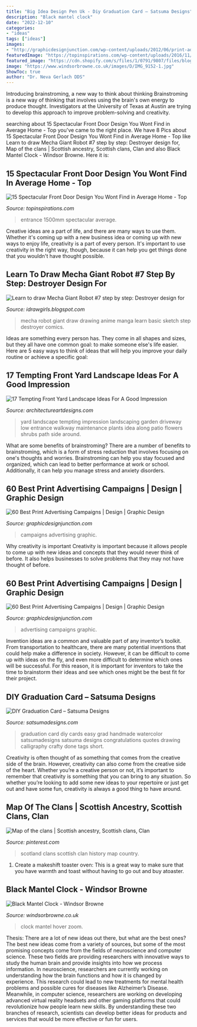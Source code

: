 ```yaml
---
title: "Big Idea Design Pen Uk - Diy Graduation Card – Satsuma Designs"
description: "Black mantel clock"
date: "2022-12-10"
categories:
- "ideas"
tags: ["ideas"]
images:
- "http://graphicdesignjunction.com/wp-content/uploads/2012/06/print-advertising-5.jpg"
featuredImage: "https://topinspirations.com/wp-content/uploads/2016/11/decoration-front-doors-designs-2015-latest-designs-for-doors-for-the-houses-latest-designs-for-doors-for-the-houses-633x844.jpg"
featured_image: "https://cdn.shopify.com/s/files/1/0791/9807/files/blog_easy-diy-graduation-card.jpg?4442184832677610088"
image: "https://www.windsorbrowne.co.uk/images/D/IMG_9152-1.jpg"
ShowToc: true
author: "Dr. Neva Gerlach DDS"
---
```



Introducing brainstroming, a new way to think about thinking
Brainstroming is a new way of thinking that involves using the brain's own energy to produce thought. Investigators at the University of Texas at Austin are trying to develop this approach to improve problem-solving and creativity.

	

		
searching about 15 Spectacular Front Door Design You Wont Find in Average Home - Top you've came to the right place. We have 8 Pics about 15 Spectacular Front Door Design You Wont Find in Average Home - Top like Learn to draw Mecha Giant Robot #7 step by step: Destroyer design for, Map of the clans | Scottish ancestry, Scottish clans, Clan and also Black Mantel Clock - Windsor Browne. Here it is:
		
    
## 15 Spectacular Front Door Design You Wont Find In Average Home - Top

<img loading=lazy src="https://topinspirations.com/wp-content/uploads/2016/11/decoration-front-doors-designs-2015-latest-designs-for-doors-for-the-houses-latest-designs-for-doors-for-the-houses-633x844.jpg" onerror="this.onerror=null;this.src='https://tse1.mm.bing.net/th?id=OIP.oKlMn9QhR8wFhqqkqpO3sQHaJ4&amp;pid=15.1';" alt="15 Spectacular Front Door Design You Wont Find in Average Home - Top">

_Source: topinspirations.com_

>entrance 1500mm spectacular average. 

	

Creative ideas are a part of life, and there are many ways to use them. Whether it's coming up with a new business idea or coming up with new ways to enjoy life, creativity is a part of every person. It's important to use creativity in the right way, though, because it can help you get things done that you wouldn't have thought possible.

    
## Learn To Draw Mecha Giant Robot #7 Step By Step: Destroyer Design For

<img loading=lazy src="http://3.bp.blogspot.com/_YPFDDjQ_y_Y/R6x0fzyZ7lI/AAAAAAAAAxU/hldWxnn_-gc/w1200-h630-p-nu/drawing-mecha-07.jpg" onerror="this.onerror=null;this.src='https://tse2.mm.bing.net/th?id=OIP.9Pz3pRTF0O-Ik9Dp81WLLAHaGO&amp;pid=15.1';" alt="Learn to draw Mecha Giant Robot #7 step by step: Destroyer design for">

_Source: idrawgirls.blogspot.com_

>mecha robot giant draw drawing anime manga learn basic sketch step destroyer comics. 

	

Ideas are something every person has. They come in all shapes and sizes, but they all have one common goal: to make someone else's life easier. Here are 5 easy ways to think of ideas that will help you improve your daily routine or achieve a specific goal: 

    
## 17 Tempting Front Yard Landscape Ideas For A Good Impression

<img loading=lazy src="http://www.architectureartdesigns.com/wp-content/uploads/2015/04/338.jpg" onerror="this.onerror=null;this.src='https://tse4.mm.bing.net/th?id=OIP.FIA-T1dh2pnyrWG4K51ziwHaFj&amp;pid=15.1';" alt="17 Tempting Front Yard Landscape Ideas For A Good Impression">

_Source: architectureartdesigns.com_

>yard landscape tempting impression landscaping garden driveway low entrance walkway maintenance plants idea along patio flowers shrubs path side around. 

	

What are some benefits of brainstroming?
There are a number of benefits to brainstroming, which is a form of stress reduction that involves focusing on one's thoughts and worries. Brainstroming can help you stay focused and organized, which can lead to better performance at work or school. Additionally, it can help you manage stress and anxiety disorders.

    
## 60 Best Print Advertising Campaigns | Design | Graphic Design

<img loading=lazy src="http://graphicdesignjunction.com/wp-content/uploads/2012/06/print-advertising-5.jpg" onerror="this.onerror=null;this.src='https://tse3.mm.bing.net/th?id=OIP.MgewfyFSpK0kVadrclqizQHaKw&amp;pid=15.1';" alt="60 Best Print Advertising Campaigns | Design | Graphic Design">

_Source: graphicdesignjunction.com_

>campaigns advertising graphic. 

	

Why creativity is important
Creativity is important because it allows people to come up with new ideas and concepts that they would never think of before. It also helps businesses to solve problems that they may not have thought of before.

    
## 60 Best Print Advertising Campaigns | Design | Graphic Design

<img loading=lazy src="http://graphicdesignjunction.com/wp-content/uploads/2012/06/print-advertising-4.jpg" onerror="this.onerror=null;this.src='https://tse3.mm.bing.net/th?id=OIP.wFrCPnDJ81-u5D5rYrsPawHaKa&amp;pid=15.1';" alt="60 Best Print Advertising Campaigns | Design | Graphic Design">

_Source: graphicdesignjunction.com_

>advertising campaigns graphic. 

	

Invention ideas are a common and valuable part of any inventor’s toolkit. From transportation to healthcare, there are many potential inventions that could help make a difference in society. However, it can be difficult to come up with ideas on the fly, and even more difficult to determine which ones will be successful. For this reason, it is important for inventors to take the time to brainstorm their ideas and see which ones might be the best fit for their project.

    
## DIY Graduation Card – Satsuma Designs

<img loading=lazy src="https://cdn.shopify.com/s/files/1/0791/9807/files/blog_easy-diy-graduation-card.jpg?4442184832677610088" onerror="this.onerror=null;this.src='https://tse3.mm.bing.net/th?id=OIP.WhN-ah2TVgFKOg6REj7wIwHaIb&amp;pid=15.1';" alt="DIY Graduation Card – Satsuma Designs">

_Source: satsumadesigns.com_

>graduation card diy cards easy grad handmade watercolor satsumadesigns satsuma designs congratulations quotes drawing calligraphy crafty done tags short. 

	

Creativity is often thought of as something that comes from the creative side of the brain. However, creativity can also come from the creative side of the heart. Whether you’re a creative person or not, it’s important to remember that creativity is something that you can bring to any situation. So whether you’re looking to add some new ideas to your repertoire or just get out and have some fun, creativity is always a good thing to have around.

    
## Map Of The Clans | Scottish Ancestry, Scottish Clans, Clan

<img loading=lazy src="https://i.pinimg.com/736x/37/fb/1b/37fb1b6339c6afd01bf2efb78d027eda--scottish-clans-my-heritage.jpg" onerror="this.onerror=null;this.src='https://tse1.mm.bing.net/th?id=OIP.8T6c13740kyUmYA3OIraugHaHs&amp;pid=15.1';" alt="Map of the clans | Scottish ancestry, Scottish clans, Clan">

_Source: pinterest.com_

>scotland clans scottish clan history map country. 

	

1. Create a makeshift toaster oven: This is a great way to make sure that you have warmth and toast without having to go out and buy atoaster.

    
## Black Mantel Clock - Windsor Browne

<img loading=lazy src="https://www.windsorbrowne.co.uk/images/D/IMG_9152-1.jpg" onerror="this.onerror=null;this.src='https://tse3.mm.bing.net/th?id=OIP.GzL3kDtU7ylFpJ0sU-SJEQHaHa&amp;pid=15.1';" alt="Black Mantel Clock - Windsor Browne">

_Source: windsorbrowne.co.uk_

>clock mantel hover zoom. 

	

Thesis: There are a lot of new ideas out there, but what are the best ones?
The best new ideas come from a variety of sources, but some of the most promising concepts come from the fields of neuroscience and computer science. These two fields are providing researchers with innovative ways to study the human brain and provide insights into how we process information. In neuroscience, researchers are currently working on understanding how the brain functions and how it is changed by experience. This research could lead to new treatments for mental health problems and possible cures for diseases like Alzheimer’s Disease. Meanwhile, in computer science, researchers are working on developing advanced virtual reality headsets and other gaming platforms that could revolutionize how people learn new skills. By understanding these two branches of research, scientists can develop better ideas for products and services that would be more effective or fun for users.

